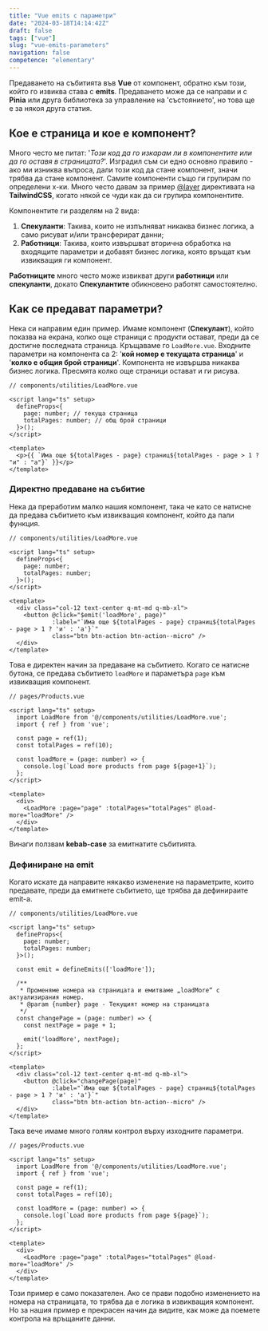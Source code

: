 ```yaml
---
title: "Vue emits с параметри"
date: "2024-03-18T14:14:42Z"
draft: false
tags: ["vue"]
slug: "vue-emits-parameters"
navigation: false
competence: "elementary"
---
```


Предаването на събитията във **Vue** от компонент, обратно към този, който го извиква става с **emits**. Предаването може да се направи и с **Pinia** или друга библиотека за управление на 'състоянието', но това ще е за някоя друга статия.

<!-- more -->

## Кое е страница и кое е компонент?

Много често ме питат: '_Този код да го изкарам ли в компонентите или да го оставя в страницата?_'. Изградил съм си едно основно правило - ако ми изниква въпроса, дали този код да стане компонент, значи трябва да стане компонент. Самите компоненти също ги групирам по определени х-ки. Много често давам за пример [@layer](https://tailwindcss.com/docs/functions-and-directives#layer) директивата на **TailwindCSS**, когато някой се чуди как да си групира компонентите.

Компонентите ги разделям на 2 вида:

1. **Спекуланти**: Такива, които не изпълняват никаква бизнес логика, а само рисуват и/или трансферират данни;
2. **Работници**: Такива, които извършват вторична обработка на входящите параметри и добавят бизнес логика, която връщат към извикващия ги компонент.

**Работниците** много често може извикват други **работници** или **спекуланти**, докато **Спекулантите** обикновено работят самостоятелно.

## Как се предават параметри?

Нека си направим един пример. Имаме компонент (**Спекулант**), който показва на екрана, колко още страници с продукти остават, преди да се достигне последната страница. Кръщаваме го `LoadMore.vue`. Входните параметри на компонента са 2: '**кой номер е текущата страница**' и '**колко е общия брой страници**'. Компонента не извършва никаква бизнес логика. Пресмята колко още страници остават и ги рисува.

```vue
// components/utilities/LoadMore.vue

<script lang="ts" setup>
  defineProps<{
    page: number; // текуща страница
    totalPages: number; // общ брой страници
  }>();
</script>

<template>
  <p>{{ `Има още ${totalPages - page} страниц${totalPages - page > 1 ? "и" : "а"}` }}</p>
</template>
```

### Директно предаване на събитие

Нека да преработим малко нашия компонент, така че като се натисне да предава събитието към извикващия компонент, който да пали функция.

```vue
// components/utilities/LoadMore.vue

<script lang="ts" setup>
  defineProps<{
    page: number;
    totalPages: number;
  }>();
</script>

<template>
  <div class="col-12 text-center q-mt-md q-mb-xl">
    <button @click="$emit('loadMore', page)"
            :label="`Има още ${totalPages - page} страниц${totalPages - page > 1 ? 'и' : 'а'}`"
            class="btn btn-action btn-action--micro" />
  </div>
</template>
```

Това е директен начин за предаване на събитието. Когато се натисне бутона, се предава събитието `loadMore` и параметъра `page` към извикващия компонент.

```vue
// pages/Products.vue

<script lang="ts" setup>
  import LoadMore from '@/components/utilities/LoadMore.vue';
  import { ref } from 'vue';

  const page = ref(1);
  const totalPages = ref(10);

  const loadMore = (page: number) => {
    console.log(`Load more products from page ${page+1}`);
  };
</script>

<template>
  <div>
    <LoadMore :page="page" :totalPages="totalPages" @load-more="loadMore" />
  </div>
</template>
```

Винаги ползвам **kebab-case** за емитнатите събитията.

### Дефиниране на emit

Когато искате да направите някакво изменение на параметрите, които предавате, преди да емитнете събитието, ще трябва да дефинираите emit-а.

```vue
// components/utilities/LoadMore.vue

<script lang="ts" setup>
  defineProps<{
    page: number;
    totalPages: number;
  }>();

  const emit = defineEmits(['loadMore']);

  /**
   * Променяме номера на страницата и емитваме „loadMore“ с актуализирания номер.
   * @param {number} page - Текущият номер на страницата
   */
  const changePage = (page: number) => {
    const nextPage = page + 1;

    emit('loadMore', nextPage);
  };
</script>

<template>
  <div class="col-12 text-center q-mt-md q-mb-xl">
    <button @click="changePage(page)"
            :label="`Има още ${totalPages - page} страниц${totalPages - page > 1 ? 'и' : 'а'}`"
            class="btn btn-action btn-action--micro" />
  </div>
</template>
```

Така вече имаме много голям контрол върху изходните параметри.

```vue
// pages/Products.vue

<script lang="ts" setup>
  import LoadMore from '@/components/utilities/LoadMore.vue';
  import { ref } from 'vue';

  const page = ref(1);
  const totalPages = ref(10);

  const loadMore = (page: number) => {
    console.log(`Load more products from page ${page}`);
  };
</script>

<template>
  <div>
    <LoadMore :page="page" :totalPages="totalPages" @load-more="loadMore" />
  </div>
</template>
```

Този пример е само показателен. Ако се прави подобно изменението на номера на страницата, то трябва да е логика в извикващия компонент. Но за нашия пример е прекрасен начин да видите, как може да поемете контрола на връщаните данни.
